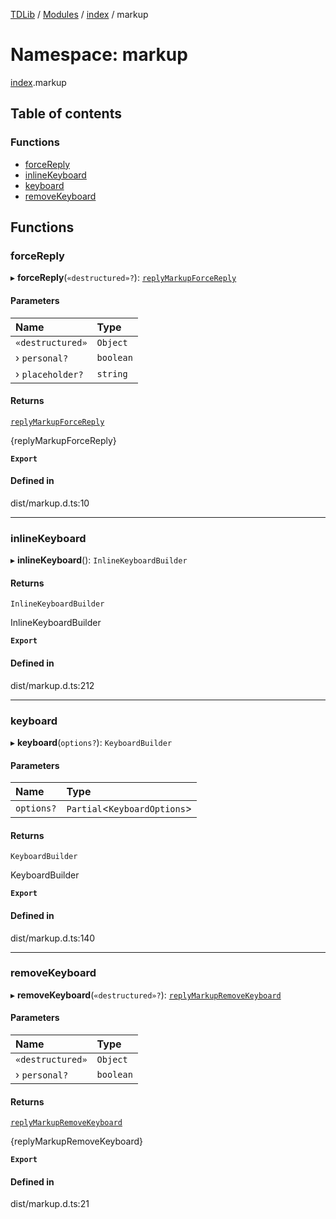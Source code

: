 [TDLib](../README.md) / [Modules](../modules.md) / [index](index.md) / markup

# Namespace: markup

[index](index.md).markup

## Table of contents

### Functions

- [forceReply](index.markup.md#forcereply)
- [inlineKeyboard](index.markup.md#inlinekeyboard)
- [keyboard](index.markup.md#keyboard)
- [removeKeyboard](index.markup.md#removekeyboard)

## Functions

### forceReply

▸ **forceReply**(`«destructured»?`): [`replyMarkupForceReply`](index.types.default.md#replymarkupforcereply)

#### Parameters

| Name | Type |
| :------ | :------ |
| `«destructured»` | `Object` |
| › `personal?` | `boolean` |
| › `placeholder?` | `string` |

#### Returns

[`replyMarkupForceReply`](index.types.default.md#replymarkupforcereply)

{replyMarkupForceReply}

**`Export`**

#### Defined in

dist/markup.d.ts:10

___

### inlineKeyboard

▸ **inlineKeyboard**(): `InlineKeyboardBuilder`

#### Returns

`InlineKeyboardBuilder`

InlineKeyboardBuilder

**`Export`**

#### Defined in

dist/markup.d.ts:212

___

### keyboard

▸ **keyboard**(`options?`): `KeyboardBuilder`

#### Parameters

| Name | Type |
| :------ | :------ |
| `options?` | `Partial`\<`KeyboardOptions`\> |

#### Returns

`KeyboardBuilder`

KeyboardBuilder

**`Export`**

#### Defined in

dist/markup.d.ts:140

___

### removeKeyboard

▸ **removeKeyboard**(`«destructured»?`): [`replyMarkupRemoveKeyboard`](index.types.default.md#replymarkupremovekeyboard)

#### Parameters

| Name | Type |
| :------ | :------ |
| `«destructured»` | `Object` |
| › `personal?` | `boolean` |

#### Returns

[`replyMarkupRemoveKeyboard`](index.types.default.md#replymarkupremovekeyboard)

{replyMarkupRemoveKeyboard}

**`Export`**

#### Defined in

dist/markup.d.ts:21
